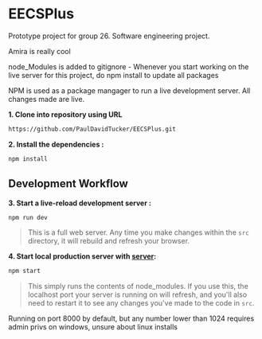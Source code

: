 # EECSPlus
Prototype project for group 26. Software engineering project.

Amira is really cool

node_Modules is added to gitignore - Whenever you start working on the live server for this project, do npm install to update all packages

NPM is used as a package mangager to run a live development server. All changes made are live.

**1. Clone into repository using URL**

```sh
https://github.com/PaulDavidTucker/EECSPlus.git
```

**2. Install the dependencies :**

```sh
npm install
```

## Development Workflow


**3. Start a live-reload development server :**

```sh
npm run dev
```

> This is a full web server. Any time you make changes within the `src` directory, it will rebuild and refresh your browser.


**4. Start local production server with [server](https://github.com/tapio/live-server):**

```sh
npm start
```

> This simply runs the contents of node_modules. If you use this, the localhost port your server is running on will refresh, and you'll also need to restart it to see any changes you've made to the code in `src`.

Running on port 8000 by default, but any number lower than 1024 requires admin privs on windows, unsure about linux installs
